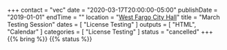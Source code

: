 +++
contact = "vec"
date = "2020-03-17T20:00:00-05:00"
publishDate = "2019-01-01"
endTime = ""
location = "[West Fargo City Hall](/places/west-fargo-city-hall/)"
title = "March Testing Session"
dates = [ "License Testing" ]
outputs = [ "HTML", "Calendar" ]
categories = [ "License Testing" ]
status = "cancelled"
+++
{{% bring %}}
{{% status %}}

